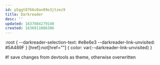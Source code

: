 ```yaml
---
id: p5ggt8766s0an89o3jtzez9
title: Darkreader
desc: ''
updated: 1637084279140
created: 1636911086386
---
```


:root {
  --darkreader-selection-text: #e8e6e3
  --darkreader-link-unvisited: #5A489F
}
[href]:not[href=""] {
            color: var(--darkreader-link-unvisited)
}

#! save changes from devtools as theme, otherwise overwritten